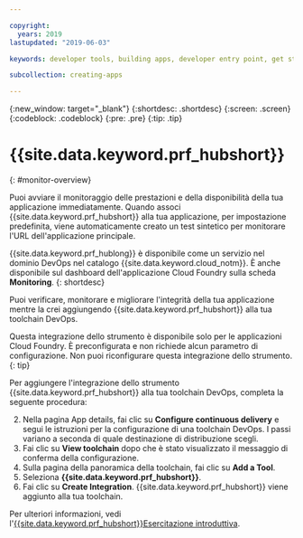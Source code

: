 ```yaml
---

copyright:
  years: 2019
lastupdated: "2019-06-03"

keywords: developer tools, building apps, developer entry point, get started coding, DevOps, toolchain, monitoring, monitor, health

subcollection: creating-apps

---
```

{:new_window: target="_blank"}
{:shortdesc: .shortdesc}
{:screen: .screen}
{:codeblock: .codeblock}
{:pre: .pre}
{:tip: .tip}

# {{site.data.keyword.prf_hubshort}}
{: #monitor-overview}

Puoi avviare il monitoraggio delle prestazioni e della disponibilità della tua applicazione immediatamente. Quando associ {{site.data.keyword.prf_hubshort}} alla tua applicazione, per impostazione predefinita, viene automaticamente creato un test sintetico per monitorare l'URL dell'applicazione principale.

{{site.data.keyword.prf_hublong}} è disponibile come un servizio nel dominio DevOps nel catalogo {{site.data.keyword.cloud_notm}}. È anche disponibile sul dashboard dell'applicazione Cloud Foundry sulla scheda **Monitoring**. 
{: shortdesc}

Puoi verificare, monitorare e migliorare l'integrità della tua applicazione mentre la crei aggiungendo {{site.data.keyword.prf_hubshort}} alla tua toolchain DevOps.

Questa integrazione dello strumento è disponibile solo per le applicazioni Cloud Foundry. È preconfigurata e non richiede alcun parametro di configurazione. Non puoi riconfigurare questa integrazione dello strumento.
{: tip}

Per aggiungere l'integrazione dello strumento {{site.data.keyword.prf_hubshort}} alla tua toolchain DevOps, completa la seguente procedura:

2. Nella pagina App details, fai clic su **Configure continuous delivery** e segui le istruzioni per la configurazione di una toolchain DevOps. I passi variano a seconda di quale destinazione di distribuzione scegli.
3. Fai clic su **View toolchain** dopo che è stato visualizzato il messaggio di conferma della configurazione.
4. Sulla pagina della panoramica della toolchain, fai clic su **Add a Tool**.
5. Seleziona **{{site.data.keyword.prf_hubshort}}**.
6. Fai clic su **Create Integration**. {{site.data.keyword.prf_hubshort}} viene aggiunto alla tua toolchain.

Per ulteriori informazioni, vedi l'[{{site.data.keyword.prf_hubshort}}Esercitazione introduttiva](/docs/services/AvailabilityMonitoring?topic=availability-monitoring-avmon_gettingstarted). 
